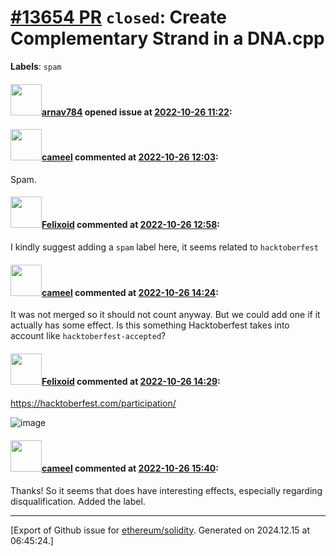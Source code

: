 # [\#13654 PR](https://github.com/ethereum/solidity/pull/13654) `closed`: Create Complementary Strand in a DNA.cpp
**Labels**: `spam`


#### <img src="https://avatars.githubusercontent.com/u/113800910?u=314999d57af82926d37978bd20c6c9af4c87ebed&v=4" width="50">[arnav784](https://github.com/arnav784) opened issue at [2022-10-26 11:22](https://github.com/ethereum/solidity/pull/13654):



#### <img src="https://avatars.githubusercontent.com/u/137030?v=4" width="50">[cameel](https://github.com/cameel) commented at [2022-10-26 12:03](https://github.com/ethereum/solidity/pull/13654#issuecomment-1291929030):

Spam.

#### <img src="https://avatars.githubusercontent.com/u/3025537?u=03433f534de221bbb8447964fb6f7871c665ab49&v=4" width="50">[Felixoid](https://github.com/Felixoid) commented at [2022-10-26 12:58](https://github.com/ethereum/solidity/pull/13654#issuecomment-1291995419):

I kindly suggest adding a `spam` label here, it seems related to `hacktoberfest`

#### <img src="https://avatars.githubusercontent.com/u/137030?v=4" width="50">[cameel](https://github.com/cameel) commented at [2022-10-26 14:24](https://github.com/ethereum/solidity/pull/13654#issuecomment-1292133466):

It was not merged so it should not count anyway. But we could add one if it actually has some effect. Is this something Hacktoberfest takes into account like `hacktoberfest-accepted`?

#### <img src="https://avatars.githubusercontent.com/u/3025537?u=03433f534de221bbb8447964fb6f7871c665ab49&v=4" width="50">[Felixoid](https://github.com/Felixoid) commented at [2022-10-26 14:29](https://github.com/ethereum/solidity/pull/13654#issuecomment-1292140337):

https://hacktoberfest.com/participation/

![image](https://user-images.githubusercontent.com/3025537/198053737-60977534-faf5-450b-a94e-eca8c25f88ba.png)

#### <img src="https://avatars.githubusercontent.com/u/137030?v=4" width="50">[cameel](https://github.com/cameel) commented at [2022-10-26 15:40](https://github.com/ethereum/solidity/pull/13654#issuecomment-1292241377):

Thanks! So it seems that does have interesting effects, especially regarding disqualification. Added the label.


-------------------------------------------------------------------------------



[Export of Github issue for [ethereum/solidity](https://github.com/ethereum/solidity). Generated on 2024.12.15 at 06:45:24.]
